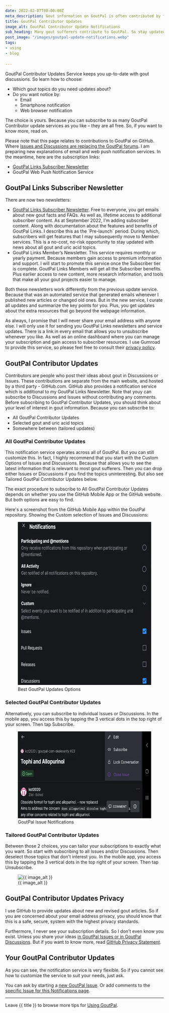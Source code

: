 ```yaml
---
date: 2022-02-07T00:00:00Z
meta_description: Gout information on GoutPal is often contributed by fellow sufferers Stay up-to-date with their thoughts with the free Contributor Updates Service.
title: GoutPal Contributor Updates
image_alt: GoutPal Contributor Update Notifications
sub_heading: Many gout sufferers contribute to GoutPal. So stay updated with Contributor Updates.
post_image: "/images/goutpal-update-notifications.webp"
tags:
- using
- blog

---
```


GoutPal Contributor Updates Service keeps you up-to-date with gout discussions. So learn how to choose:
- Which gout topics do you need updates about?
- Do you want notice by:
  - Email
  - Smartphone notification
  - Web browser notification

The choice is yours. Because you can subscribe to as many GoutPal Contributor update services as you like – they are all free. So, if you want to know more, read on.

Please note that this page relates to contributions to GoutPal on GitHub. Where <a href="/blog/gout-discussion-forums/">Issues and Discussions are replacing the GoutPal forums</a>. I am preparing new explanations of email and web push notification services. In the meantime, here are the subscription links:
 - <script src="https://gumroad.com/js/gumroad.js"></script><a href="https://keithctaylor.gumroad.com/l/rqmqt?wanted=true&price=0" data-gumroad-single-product="true"">GoutPal Links Subscriber Newsletter</a>
 - <div class='onesignal-customlink-container'>GoutPal Web Push Notification Service</div>
 
<h2 id="news">GoutPal Links Subscriber Newsletter</h2>
There are now two newsletters:

<ul><li><a href="https://keithctaylor.gumroad.com/l/rqmqt?wanted=true&price=0" data-gumroad-single-product="true"">GoutPal Links Subscriber Newsletter</a>. Free to everyone, you get emails about new gout facts and FAQs. As well as, lifetime access to additional subscriber content. As at September 2022, I’m adding subscriber content. Along with documentation about the features and benefits of GoutPal Links. I describe this as the `Pre-launch` period. During which, subscribers will get features that I may subsequently move to Member services.
This is a no-cost, no-risk opportunity to stay updated with news about all gout and uric acid topics.</li>
<li>GoutPal Links Member’s Newsletter. This service requires monthly or yearly payment. Because members gain access to premium information and support. I will start to promote this service once the Subscriber tier is complete. GoutPal Links Members will get all the Subscriber benefits. Plus earlier access to new content, more research information, and tools that make all your gout projects easier to manage.</li></ul>

Both these newsletters work differently from the previous update service. Because that was an automated service that generated emails whenever I published new articles or changed old ones. But in the new service, I curate all updates and summarize the key points for you. Plus, you get updates about the extra resources that go beyond the webpage information.

As always, I promise that I will never share your email address with anyone else. I will only use it for sending you GoutPal Links newsletters and service updates. There is a link in every email that allows you to unsubscribe whenever you like. As well as an online dashboard where you can manage your subscription and gain access to subscriber resources. I use Gumroad to provide this service, so please feel free to consult their <a href="https://gumroad.com/privacy">privacy policy</a>.

<h2 id="detail">GoutPal Contributor Updates</h2>

Contributors are people who post their ideas about gout in Discussions or Issues. These contributions are separate from the main website, and hosted by a third party - GitHub.com. GitHub also provides a notification service which is additional to my GoutPal Links Newsletter. Note that youy can subscribe to Discussions and Issues without contributing any comments. Before subscribing to GoutPal Contributor Updates, you should think about your level of interest in gout information. Because you can subscribe to:

- All GoutPal Contributor Updates
- Selected gout and uric acid topics
- Somewhere between (tailored updates)

<h3 id="all">All GoutPal Contributor Updates</h3>

This notification service operates across all of GoutPal. But you can still customize this. In fact, I highly recommend that you start with the Custom Options of Issues and Discussions. Because that allows you to see the latest information that is relevant to most gout sufferers. Then you can drop either Issues or Discussions if you find the topics uninteresting. But also see Tailored GoutPal Contributor Updates below.

The exact procedure to subscribe to All GoutPal Contributor Updates depends on whether you use the GitHub Mobile App or the GitHub website. But both options are easy to find.

Here's a screenshot from the GitHub Mobile App within the GoutPal repository. Showing the Custom selection of Issues and Discussions:

<figure id="options" class="inner">
<img src="/images/github-notification-options.webp" alt="Best GoutPal Updates Options"  width="610" height="518">
  <figcaption>Best GoutPal Updates Options</figcaption>
</figure>

<h3 id="select">Selected GoutPal Contributor Updates</h3>

Alternatively, you can subscribe to individual Issues or Discussions. In the mobile app, you access this by tapping the 3 vertical dots in the top right of your screen. Then tap Subscribe.

<figure id="issue" class="inner">
<img src="/images/github-issue-notification.webp" alt="GoutPal Issue Notifications"  width="610" height="275">
  <figcaption>GoutPal Issue Notifications</figcaption>
</figure>

<h3 id="custom">Tailored GoutPal Contributor Updates</h3>

Between those 2 choices, you can tailor your subscriptions to exactly what you want. So start with subscribing to all Issues and/or Discussions. Then deselect those topics that don't interest you. In the mobile app, you access this by tapping the 3 vertical dots in the top right of your screen. Then tap Unsubscribe.

<figure id="image" class="inner">
<img src="{{ post_image }}" alt="{{ image_alt }}"  width="610" height="377">
  <figcaption>{{ image_alt }}</figcaption>
</figure>

<h2 id="privacy">GoutPal Contributor Updates Privacy</h2>

I use GitHub to provide updates about new and revised gout articles. So if you are concerned about your email address privacy, you should know that this is a safe, secure, system with the highest privacy standards. 

Furthermore, I never see your subscription details. So I don't even know you exist. Unless you share your ideas <a href="/blog/gout-discussion-forums/">in GoutPal Issues or in GoutPal Discussions</a>. But if you want to know more, read <a href="https://docs.github.com/en/github/site-policy/github-privacy-statement">GitHub Privacy Statement</a>.

<h2 id="next">Your GoutPal Contributor Updates</h2>
As you can see, the notification service is very flexible. So if you cannot see how to customize the service to suit your needs, just ask.

You can ask by starting a <a href="{{ site.social_links.github }}issues/new/choose">new GoutPal Issue</a>. Or add comments to the <a href="{{ site.social_links.github }}issues/36">specific Issue for this Notifications page</a>.

***

Leave {{ title }} to browse more tips for <a href="/categories/using/">Using GoutPal</a>.
